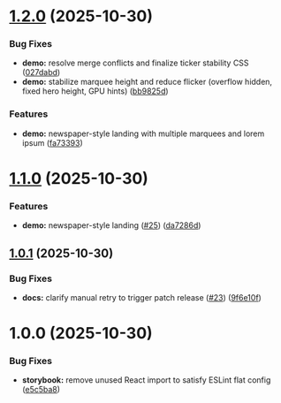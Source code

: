 # [1.2.0](https://github.com/DanielDwyer/Marquee-React-Dwyer/compare/v1.1.0...v1.2.0) (2025-10-30)


### Bug Fixes

* **demo:** resolve merge conflicts and finalize ticker stability CSS ([027dabd](https://github.com/DanielDwyer/Marquee-React-Dwyer/commit/027dabdb3dc8fa34baedcabbacbd097b75f1a9ea))
* **demo:** stabilize marquee height and reduce flicker (overflow hidden, fixed hero height, GPU hints) ([bb9825d](https://github.com/DanielDwyer/Marquee-React-Dwyer/commit/bb9825dcbb7d47f4b247df6b64daaee3480fc551))


### Features

* **demo:** newspaper-style landing with multiple marquees and lorem ipsum ([fa73393](https://github.com/DanielDwyer/Marquee-React-Dwyer/commit/fa733931d5884a0c3f7affa408d2c64482ed5779))

# [1.1.0](https://github.com/DanielDwyer/Marquee-React-Dwyer/compare/v1.0.1...v1.1.0) (2025-10-30)


### Features

* **demo:** newspaper-style landing ([#25](https://github.com/DanielDwyer/Marquee-React-Dwyer/issues/25)) ([da7286d](https://github.com/DanielDwyer/Marquee-React-Dwyer/commit/da7286d52ed086f3e52947bb61e1e5c79ef7d46f))

## [1.0.1](https://github.com/DanielDwyer/Marquee-React-Dwyer/compare/v1.0.0...v1.0.1) (2025-10-30)


### Bug Fixes

* **docs:** clarify manual retry to trigger patch release ([#23](https://github.com/DanielDwyer/Marquee-React-Dwyer/issues/23)) ([9f6e10f](https://github.com/DanielDwyer/Marquee-React-Dwyer/commit/9f6e10fe6d3686dc8b0c218c1f075b5cbed1546c))

# 1.0.0 (2025-10-30)


### Bug Fixes

* **storybook:** remove unused React import to satisfy ESLint flat config ([e5c5ba8](https://github.com/DanielDwyer/Marquee-React-Dwyer/commit/e5c5ba8bcce6ddd8be60ef8825db669958450659))
